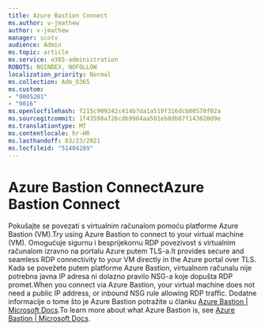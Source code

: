 ```yaml
---
title: Azure Bastion Connect
ms.author: v-jmathew
author: v-jmathew
manager: scotv
audience: Admin
ms.topic: article
ms.service: o365-administration
ROBOTS: NOINDEX, NOFOLLOW
localization_priority: Normal
ms.collection: Adm_O365
ms.custom:
- "9005201"
- "9016"
ms.openlocfilehash: f215c909242c414b7da1a519f316dcb00570f02a
ms.sourcegitcommit: 1f43598a726cdb9904aa501eb8db87f143020d9e
ms.translationtype: MT
ms.contentlocale: hr-HR
ms.lasthandoff: 03/23/2021
ms.locfileid: "51404289"
---
```

# <a name="azure-bastion-connect"></a><span data-ttu-id="fbdd7-102">Azure Bastion Connect</span><span class="sxs-lookup"><span data-stu-id="fbdd7-102">Azure Bastion Connect</span></span>

<span data-ttu-id="fbdd7-103">Pokušajte se povezati s virtualnim računalom pomoću platforme Azure Bastion (VM).</span><span class="sxs-lookup"><span data-stu-id="fbdd7-103">Try using Azure Bastion to connect to your virtual machine (VM).</span></span> <span data-ttu-id="fbdd7-104">Omogućuje sigurnu i besprijekornu RDP povezivost s virtualnim računalom izravno na portalu Azure putem TLS-a.</span><span class="sxs-lookup"><span data-stu-id="fbdd7-104">It provides secure and seamless RDP connectivity to your VM directly in the Azure portal over TLS.</span></span> <span data-ttu-id="fbdd7-105">Kada se povežete putem platforme Azure Bastion, virtualnom računalu nije potrebna javna IP adresa ni dolazno pravilo NSG-a koje dopušta RDP promet.</span><span class="sxs-lookup"><span data-stu-id="fbdd7-105">When you connect via Azure Bastion, your virtual machine does not need a public IP address, or inbound NSG rule allowing RDP traffic.</span></span> <span data-ttu-id="fbdd7-106">Dodatne informacije o tome što je Azure Bastion potražite u članku [Azure Bastion | Microsoft Docs](https://docs.microsoft.com/azure/bastion/bastion-overview).</span><span class="sxs-lookup"><span data-stu-id="fbdd7-106">To learn more about what Azure Bastion is, see [Azure Bastion | Microsoft Docs](https://docs.microsoft.com/azure/bastion/bastion-overview).</span></span>
